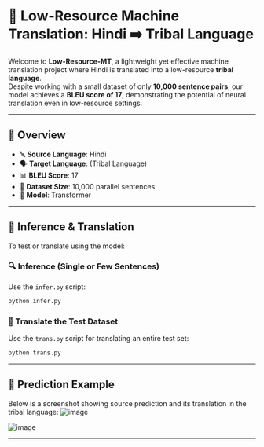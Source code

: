 # 🧠 Low-Resource Machine Translation: Hindi ➡️ Tribal Language

Welcome to **Low-Resource-MT**, a lightweight yet effective machine translation project where Hindi is translated into a low-resource **tribal language**.  
Despite working with a small dataset of only **10,000 sentence pairs**, our model achieves a **BLEU score of 17**, demonstrating the potential of neural translation even in low-resource settings.

---

## 🚀 Overview

- 🔤 **Source Language**: Hindi  
- 🗣️ **Target Language**: (Tribal Language)  
- 📊 **BLEU Score**: 17  
- 📁 **Dataset Size**: 10,000 parallel sentences  
- 🧠 **Model**: Transformer 

---

## 🧪 Inference & Translation

To test or translate using the model:

### 🔍 Inference (Single or Few Sentences)

Use the `infer.py` script:

```bash
python infer.py
```

### 📁 Translate the Test Dataset

Use the `trans.py` script for translating an entire test set:

```bash
python trans.py
```

---

## 📸 Prediction Example

Below is a screenshot showing source prediction and its translation in the tribal language:
![image](https://github.com/user-attachments/assets/63042f94-eb4c-4a51-b656-a2d1c257151c)



![image](https://github.com/user-attachments/assets/3de59159-b37c-4718-ac3e-2116172d451c)


---


```






